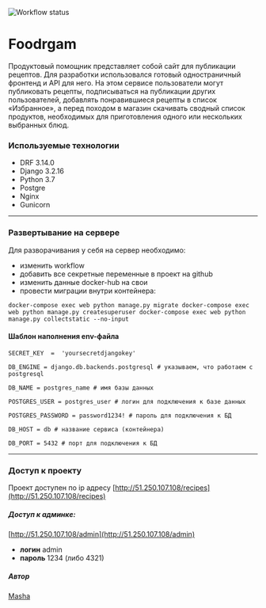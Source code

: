 ![Workflow status](https://github.com/moritys/foodgram-project-react/actions/workflows/main.yml/badge.svg)

# Foodrgam

Продуктовый помощник представляет собой сайт для публикации рецептов. Для разработки использовался готовый одностраничный фронтенд и API для него.
На этом сервисе пользователи могут публиковать рецепты, подписываться на публикации других пользователей, добавлять понравившиеся рецепты в список «Избранное», а перед походом в магазин скачивать сводный список продуктов, необходимых для приготовления одного или нескольких выбранных блюд.
### Используемые технологии
 - DRF 3.14.0
 - Django 3.2.16
 - Python 3.7
 - Postgre 
 - Nginx 
 - Gunicorn
---
### Развертывание на сервере
Для разворачивания у себя на сервер необходимо:
 - изменить workflow
 - добавить все секретные переменные в проект на github
 - изменить данные docker-hub на свои
 - провести миграции внутри контейнера:

`docker-compose exec web python manage.py migrate
docker-compose exec web python manage.py createsuperuser
docker-compose exec web python manage.py collectstatic --no-input`

#### Шаблон наполнения env-файла

    SECRET_KEY  =  'yoursecretdjangokey'
    
    DB_ENGINE = django.db.backends.postgresql # указываем, что работаем с postgresql
    
    DB_NAME = postgres_name # имя базы данных
    
    POSTGRES_USER = postgres_user # логин для подключения к базе данных
    
    POSTGRES_PASSWORD = password1234! # пароль для подключения к БД
    
    DB_HOST = db # название сервиса (контейнера)
    
    DB_PORT = 5432 # порт для подключения к БД
---
### Доступ к проекту
Проект доступен по ip адресу [http://51.250.107.108/recipes](http://51.250.107.108/recipes)
##### Доступ к админке:
[http://51.250.107.108/admin](http://51.250.107.108/admin)
 - **логин** admin
 - **пароль** 1234 (либо 4321)

##### Автор
[Masha](https://t.me/mori_tys)
